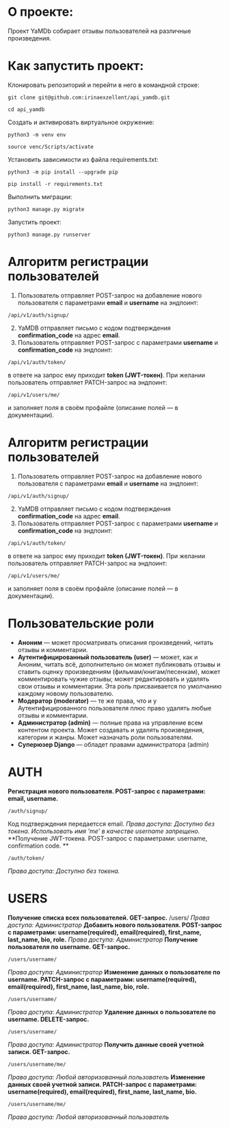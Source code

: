 # О проекте:

Проект YaMDb собирает отзывы пользователей на различные произведения.

# Как запустить проект:

Клонировать репозиторий и перейти в него в командной строке:

```
git clone git@github.com:irinaexzellent/api_yamdb.git
```

```
cd api_yamdb
```
Cоздать и активировать виртуальное окружение:

```
python3 -m venv env
```
```
source venc/Scripts/activate
```

Установить зависимости из файла requirements.txt:

```
python3 -m pip install --upgrade pip
```
```
pip install -r requirements.txt
```
Выполнить миграции:
```
python3 manage.py migrate
```

Запустить проект:
```
python3 manage.py runserver
```
# Алгоритм регистрации пользователей
1. Пользователь отправляет POST-запрос на добавление нового пользователя с параметрами **email** и **username** на эндпоинт:
```
/api/v1/auth/signup/
```
2. YaMDB отправляет письмо с кодом подтверждения **confirmation_code** на адрес **email**.
3. Пользователь отправляет POST-запрос с параметрами **username** и **confirmation_code** на эндпоинт:
```
/api/v1/auth/token/
```
в ответе на запрос ему приходит **token (JWT-токен)**.
При желании пользователь отправляет PATCH-запрос на эндпоинт:
```
/api/v1/users/me/ 
```
и заполняет поля в своём профайле (описание полей — в документации).

# Алгоритм регистрации пользователей
1. Пользователь отправляет POST-запрос на добавление нового пользователя с параметрами **email** и **username** на эндпоинт:
```
/api/v1/auth/signup/
```
2. YaMDB отправляет письмо с кодом подтверждения **confirmation_code** на адрес **email**.
3. Пользователь отправляет POST-запрос с параметрами **username** и **confirmation_code** на эндпоинт:
```
/api/v1/auth/token/
```
в ответе на запрос ему приходит **token (JWT-токен)**.
При желании пользователь отправляет PATCH-запрос на эндпоинт:
```
/api/v1/users/me/ 
```
и заполняет поля в своём профайле (описание полей — в документации).

# Пользовательские роли
+ **Аноним** — может просматривать описания произведений, читать отзывы и комментарии.
+ **Аутентифицированный пользователь (user)** — может, как и Аноним, читать всё, дополнительно он может публиковать отзывы и ставить оценку произведениям (фильмам/книгам/песенкам), может комментировать чужие отзывы; может редактировать и удалять свои отзывы и комментарии. Эта роль присваивается по умолчанию каждому новому пользователю.
+ **Модератор (moderator)** — те же права, что и у Аутентифицированного пользователя плюс право удалять любые отзывы и комментарии.
+ **Администратор (admin)** — полные права на управление всем контентом проекта. Может создавать и удалять произведения, категории и жанры. Может назначать роли пользователям.
+ **Суперюзер Django** — обладет правами администратора (admin)

# AUTH
**Регистрация нового пользователя. POST-запрос с параметрами: email, username.**
```
/auth/signup/
```
Код подтверждения передаетсся email.
*Права доступа: Доступно без токена. Использовать имя 'me' в качестве username запрещено.*
**Получение JWT-токена. POST-запрос с параметрами: username, confirmation code. **
```
/auth/token/
```
*Права доступа: Доступно без токена.*
# USERS
**Получение списка всех пользователей. GET-запрос.**
/users/
*Права доступа: Администратор*
**Добавить нового пользователя. POST-запрос с параметрами: username(required), email(required), first_name, last_name, bio, role.**
*Права доступа: Администратор*
**Получение пользователя по username. GET-запрос.**
```
/users/username/
```
*Права доступа: Администратор*
**Изменение данных о пользователе по username. PATCH-запрос с параметрами: username(required), email(required), first_name, last_name, bio, role.**
```
/users/username/
```
*Права доступа: Администратор*
**Удаление данных о пользователе по username. DELETE-запрос.**
```
/users/username/
```
*Права доступа: Администратор*
**Получить данные своей учетной записи. GET-запрос.**
```
/users/username/me/
```
*Права доступа: Любой авторизованный пользователь*
**Изменение данных своей учетной записи. PATCH-запрос с параметрами: username(required), email(required), first_name, last_name, bio.**
```
/users/username/me/
```
*Права доступа: Любой авторизованный пользователь*